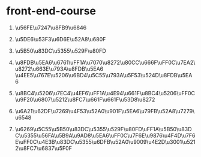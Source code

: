 front-end-course
================

1. \u56FE\u7247\u8FB9\u6846
2. \u5DE6\u53F3\u6D6E\u52A8\u680F
3. \u5B50\u83DC\u5355\u529F\u80FD

4. \u8FDB\u5EA6\u6761\uFF1A\u7070\u8272\u80CC\u666F\uFF0C\u7EA2\u8272\u663E\u793A\u8FDB\u5EA6 \u4EE5\u767E\u5206\u6BD4\u5C55\u793A\u5F53\u524D\u8FDB\u5EA6
5. \u8BC4\u5206\u7EC4\u4EF6\uFF1A\u4E94\u661F\u8BC4\u5206\uFF0C\u9F20\u6807\u5212\u8FC7\u661F\u661F\u53D8\u8272
6. \u6A21\u62DF\u7269\u4F53\u52A0\u901F\u5EA6\u79FB\u52A8\u7279\u6548

7. \u6269\u5C55\u5B50\u83DC\u5355\u529F\u80FD\uFF1A\u5B50\u83DC\u5355\u56FA\u5B9A\u9AD8\u5EA6\uFF0C\u7F6E\u9876\u4F4D\u7F6E\uFF0C\u4E3B\u83DC\u5355\u6DFB\u52A0\u9009\u4E2D\u3001\u5212\u8FC7\u6837\u5F0F

